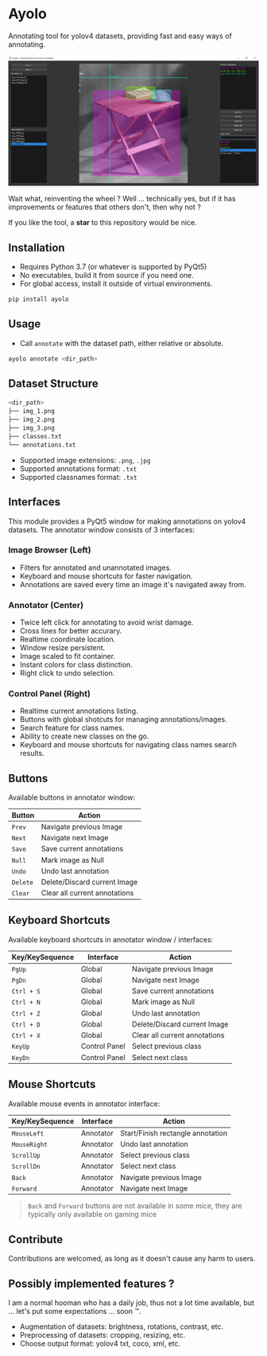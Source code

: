 # Ayolo

Annotating tool for yolov4 datasets, providing fast and easy ways of annotating.

![Screenshot](screenshot.jpg)

Wait what, reinventing the wheel ? Well ... technically yes, but if it has improvements or features that others don't, then why not ?

If you like the tool, a **star** to this repository would be nice.

## Installation

- Requires Python 3.7 (or whatever is supported by PyQt5)
- No executables, build it from source if you need one.
- For global access, install it outside of virtual environments.

```bash
pip install ayolo
```

## Usage

- Call `annotate` with the dataset path, either relative or absolute.

```bash
ayolo annotate <dir_path>
```

## Dataset Structure

```bash
<dir_path>
├── img_1.png
├── img_2.png
├── img_3.png
├── classes.txt
└── annotations.txt
```

- Supported image extensions: `.png`, `.jpg`
- Supported annotations format: `.txt`
- Supported classnames format: `.txt`

## Interfaces

This module provides a PyQt5 window for making annotations on yolov4 datasets. The annotator window consists of 3 interfaces:

### Image Browser (Left)
- Filters for annotated and unannotated images.
- Keyboard and mouse shortcuts for faster navigation.
- Annotations are saved every time an image it's navigated away from.

### Annotator (Center)
- Twice left click for annotating to avoid wrist damage.
- Cross lines for better accurary.
- Realtime coordinate location.
- Window resize persistent.
- Image scaled to fit container.
- Instant colors for class distinction.
- Right click to undo selection.

### Control Panel (Right)
- Realtime current annotations listing.
- Buttons with global shotcuts for managing annotations/images.
- Search feature for class names.
- Ability to create new classes on the go.
- Keyboard and mouse shortcuts for navigating class names search results.

## Buttons

Available buttons in annotator window:

| Button | Action |
| ------ | ------ |
| `Prev` | Navigate previous Image |
| `Next` | Navigate next Image |
| `Save` | Save current annotations |
| `Null` | Mark image as Null |
| `Undo` | Undo last annotation |
| `Delete` | Delete/Discard current Image |
| `Clear` | Clear all current annotations |

## Keyboard Shortcuts

Available keyboard shortcuts in annotator window / interfaces:

| Key/KeySequence | Interface | Action |
| --------------- | --------- | ------ |
| `PgUp` | Global | Navigate previous Image |
| `PgDn` | Global | Navigate next Image |
| `Ctrl + S` | Global | Save current annotations |
| `Ctrl + N` | Global | Mark image as Null |
| `Ctrl + Z` | Global | Undo last annotation |
| `Ctrl + D` | Global | Delete/Discard current Image |
| `Ctrl + X` | Global | Clear all current annotations |
| `KeyUp` | Control Panel | Select previous class |
| `KeyDn` | Control Panel | Select next class |

## Mouse Shortcuts

Available mouse events in annotator interface:

| Key/KeySequence | Interface | Action |
| --------------- | --------- | ------ |
| `MouseLeft` | Annotator | Start/Finish rectangle annotation |
| `MouseRight` | Annotator | Undo last annotation |
| `ScrollUp` | Annotator | Select previous class |
| `ScrollDn` | Annotator | Select next class |
| `Back` | Annotator | Navigate previous Image |
| `Forward` | Annotator | Navigate next Image |

> `Back` and `Forward` buttons are not available in some mice, they are typically only available on gaming mice

## Contribute

Contributions are welcomed, as long as it doesn't cause any harm to users.

## Possibly implemented features ?

I am a normal hooman who has a daily job, thus not a lot time available, but ... let's put some expectations ... soon :tm:.

- Augmentation of datasets: brightness, rotations, contrast, etc.
- Preprocessing of datasets: cropping, resizing, etc.
- Choose output format: yolov4 txt, coco, xml, etc.
